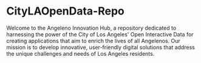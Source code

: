 # CityLAOpenData-Repo
Welcome to the Angeleno Innovation Hub, a repository dedicated to harnessing the power of the City of Los Angeles' Open Interactive Data for creating applications that aim to enrich the lives of all Angelenos. Our mission is to develop innovative, user-friendly digital solutions that address the unique challenges and needs of Los Angeles residents.
